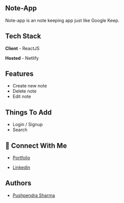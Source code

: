 ## Note-App
Note-app is an note keeping app just like Google Keep.

## Tech Stack

**Client** - ReactJS

**Hosted** - Netlify

## Features

- Create new note
- Delete note
- Edit note

## Things To Add

- Login / Signup
- Search

## 🔗 Connect With Me

- [Portfolio](https://pushpendra-sharma.netlify.app/)

- [Linkedin](https://www.linkedin.com/in/ietl-pushpendra-sharma/)

## Authors

- [Pushpendra Sharma](https://github.com/Pushpendra-Sharma)
